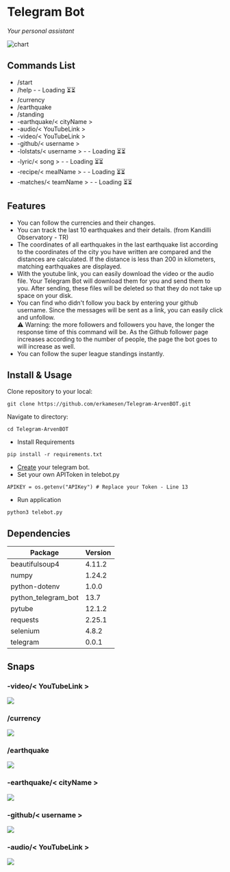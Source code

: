 # Telegram Bot

<i>Your personal assistant</i>


<img src="./fchart.png" alt="chart">



## Commands List
- /start
- /help - - Loading ⏳⏳
- /currency 
- /earthquake 
- /standing
- -earthquake/< cityName > 
- -audio/< YouTubeLink >
- -video/< YouTubeLink >
- -github/< username >
- -lolstats/< username > - - Loading ⏳⏳
- -lyric/< song > - - Loading ⏳⏳
- -recipe/< mealName > - - Loading ⏳⏳
- -matches/< teamName > - - Loading ⏳⏳


## Features
- You can follow the currencies and their changes. 
- You can track the last 10 earthquakes and their details. (from Kandilli Observatory - TR)
- The coordinates of all earthquakes in the last earthquake list according to the coordinates of the city you have written are compared and the distances are calculated. If the distance is less than 200 in kilometers, matching earthquakes are displayed.
- With the youtube link, you can easily download the video or the audio file. Your Telegram Bot will download them for you and send them to you. After sending, these files will be deleted so that they do not take up space on your disk.
- You can find  who didn't follow you back by entering your github username. Since the messages will be sent as a link, you can easily click and unfollow. <br>
⚠️ Warning: the more followers and followers you have, the longer the response time of this command will be. As the Github follower page increases according to the number of people, the page the bot goes to will increase as well.
- You can follow the super league standings instantly.


## Install & Usage
Clone repository to your local:
```
git clone https://github.com/erkamesen/Telegram-ArvenBOT.git
```
Navigate to directory:
```
cd Telegram-ArvenBOT
```
- Install Requirements
```
pip install -r requirements.txt
```
- [Create](https://sendpulse.com/knowledge-base/chatbot/telegram/create-telegram-chatbot) your telegram bot.
- Set your own APIToken in telebot.py 
```
APIKEY = os.getenv("APIKey") # Replace your Token - Line 13
```

- Run application
```
python3 telebot.py
```

## Dependencies

<table>
<thead>
<tr><th>Package</th><th>Version</th></tr>
</thead>
<tbody>
<tr><td>beautifulsoup4</td><td>4.11.2</td></tr>
<tr><td>numpy</td><td>1.24.2</td></tr>
<tr><td>python-dotenv</td><td>1.0.0</td></tr>
<tr><td>python_telegram_bot</td><td>13.7</td></tr>
<tr><td>pytube</td><td>12.1.2</td></tr>
<tr><td>requests</td><td>2.25.1</td></tr>
<tr><td>selenium</td><td>4.8.2</td></tr>
<tr><td>telegram</td><td>0.0.1</td></tr>
</tbody>
</table>

## Snaps

### -video/< YouTubeLink > 
<img src="./images/video.png" >

### /currency 
<img src="./images/currency.png" >

### /earthquake 
<img src="./images/earthquake.png" >

### -earthquake/< cityName > 
<img src="./images/near_earthquakes.png" >

### -github/< username > 
<img src="./images/github.png" >


### -audio/< YouTubeLink > 
<img src="./images/audio.png" >







